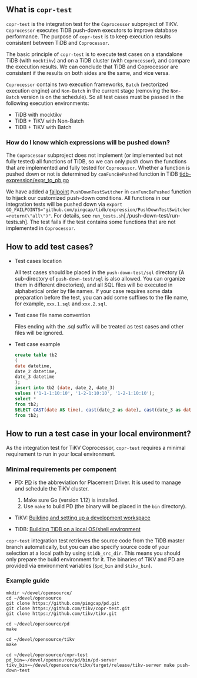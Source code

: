 ## What is `copr-test`

`copr-test` is the integration test for the `Coprocessor` subproject of TiKV. `Coprocessor` executes TiDB push-down
executors to improve database performance. The purpose of `copr-test` is to keep execution results consistent between TiDB and `Coprocessor`. 

The basic principle of `copr-test` is to execute test cases on a standalone TiDB (with `mocktikv`) and on a TiDB cluster (with `Coprocessor`), 
and compare the execution results. We can conclude that TiDB and Coprocessor are consistent if the results on both sides are the same, and vice versa.

`Coprocessor` contains two execution frameworks, `Batch` (vectorized execution engine) and `Non-Batch` in the current
stage (removing the `Non-Batch` version is on the schedule). So all test cases must be passed in the following execution environments:

- TiDB with mocktikv
- TiDB + TiKV with Non-Batch
- TiDB + TiKV with Batch

### How do I know which expressions will be pushed down?

The `Coprocessor` subproject does not implement (or implemented but not fully tested) all functions of TiDB, 
so we can only push down the functions that are implemented and fully tested for `Coprocessor`. Whether a function is pushed down or not
is determined by `canFuncBePushed` function in TiDB [tidb-expression/expr_to_pb.go](https://github.com/pingcap/tidb/blob/a090e6be2991bf85b18fcdb096f84d41f4f6bd85/expression/expr_to_pb.go#L303)

We have added a [failpoint](https://github.com/pingcap/failpoint) `PushDownTestSwitcher` in `canFuncBePushed` function to hijack our customized push-down conditions.
All functions in our integration tests will be pushed down via `export GO_FAILPOINTS="github.com/pingcap/tidb/expression/PushDownTestSwitcher=return(\"all\")"`.  For details, see `run_tests.sh`[./push-down-test/run-tests.sh].
The test fails if the test contains some functions that are not implemented in `Coprocessor`.

## How to add test cases?

- Test cases location
    
    All test cases should be placed in the `push-down-test/sql` directory (A sub-directory of `push-down-test/sql` is also allowed. You can organize them in different directories), and all SQL files will be executed in alphabetical order by file names.
    If your case requires some data preparation before the test, you can add some suffixes to the file name, for example, `xxx.1.sql` and `xxx.2.sql`.
    
- Test case file name convention

    Files ending with the .sql suffix will be treated as test cases and other files will be ignored.
    
- Test case example

    ```sql
    create table tb2
    (
    date datetime,
    date_2 datetime,
    date_3 datetime
    );
    insert into tb2 (date, date_2, date_3)
    values ('1-1-1:10:10', '1-2-1:10:10', '1-2-1:10:10');
    select *
    from tb2;
    SELECT CAST(date AS time), cast(date_2 as date), cast(date_3 as date)
    from tb2;
    ```

## How to run a test case in your local environment?

As the integration test for TiKV Coprocessor, `copr-test` requires a minimal requirement to run 
in your local environment.

### Minimal requirements per component

- PD: [PD](https://github.com/pingcap/pd) is the abbreviation for Placement Driver. It is used to manage and schedule the TiKV cluster.

    1. Make sure ​Go​ (version 1.12) is installed.
    2. Use `make` to build PD (the binary will be placed in the `bin` directory).

- TiKV: [Building and setting up a development workspace](https://github.com/tikv/tikv/blob/master/CONTRIBUTING.md#building-and-setting-up-a-development-workspace)
- TiDB: [Building TiDB on a local OS/shell environment](https://github.com/pingcap/community/blob/master/CONTRIBUTING.md#building-tidb-on-a-local-osshell-environment)

`copr-test` integration test retrieves the source code from the TiDB master branch automatically, but you can also
specify source code of your selection at a local path by using `$tidb_src_dir`. This  means you should only prepare
the build environment for it. The binaries of TiKV and PD are provided via environment variables (`$pd_bin` and `$tikv_bin`).

### Example guide

```shell
mkdir ~/devel/opensource/
cd ~/devel/opensource
git clone https://github.com/pingcap/pd.git
git clone https://github.com/tikv/copr-test.git
git clone https://github.com/tikv/tikv.git

cd ~/devel/opensource/pd
make

cd ~/devel/opensource/tikv
make

cd ~/devel/opensource/copr-test
pd_bin=~/devel/opensource/pd/bin/pd-server tikv_bin=~/devel/opensource/tikv/target/release/tikv-server make push-down-test
```
